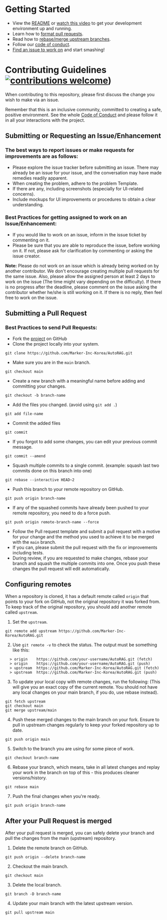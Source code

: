 # Getting Started

- View the [README](https://github.com/Marker-Inc-Korea/AutoRAG/blob/main/README.md) or [watch this video](https://youtu.be/2ojK8xjyXAU?si=nJz-IgrXFaMiyyW5) to get your development environment up and running. 
- Learn how to [format pull requests](#submitting-a-pull-request).
- Read how to [rebase/merge upstream branches](#configuring-remotes).
- Follow our [code of conduct](CODE_OF_CONDUCT.md).
- [Find an issue to work on](https://github.com/Marker-Inc-Korea/AutoRAG/issues) and start smashing!
  
# Contributing Guidelines [![contributions welcome](https://img.shields.io/badge/contributions-welcome-brightgreen.svg?style=flat)](https://github.com/Marker-Inc-Korea/AutoRAG/issues))

When contributing to this repository, please first discuss the change you wish to make via an issue.

Remember that this is an inclusive community, committed to creating a safe, positive environment. See the whole [Code of Conduct](CODE_OF_CONDUCT.md) and please follow it in all your interactions with the project.


## Submitting or Requesting an Issue/Enhancement

### The best ways to report issues or make requests for improvements are as follows:
- Please explore the issue tracker before submitting an issue. There may already be an issue for your issue, and the conversation may have made remedies readily apparent.
- When creating the problem, adhere to the problem Template.
- If there are any, including screenshots (especially for UI-related concerns).
- Include mockups for UI improvements or procedures to obtain a clear understanding.

### Best Practices for getting assigned to work on an Issue/Enhancement:
- If you would like to work on an issue, inform in the issue ticket by commenting on it.
- Please be sure that you are able to reproduce the issue, before working on it. If not, please ask for clarification by commenting or asking the issue creator.

**Note:** Please do not work on an issue which is already being worked on by another contributor. We don't encourage creating multiple pull requests for the same issue. Also, please allow the assigned person at least 2 days to work on the issue (The time might vary depending on the difficulty). If there is no progress after the deadline, please comment on the issue asking the contributor whether he/she is still working on it. If there is no reply, then feel free to work on the issue.


## Submitting a Pull Request

### Best Practices to send Pull Requests:
  - Fork the [project](https://github.com/Marker-Inc-Korea/AutoRAG) on GitHub
  - Clone the project locally into your system.
```
git clone https://github.com/Marker-Inc-Korea/AutoRAG.git
```
  - Make sure you are in the `main` branch.
```
git checkout main
```
  - Create a new branch with a meaningful name before adding and committing your changes.
```
git checkout -b branch-name
```
  - Add the files you changed. (avoid using `git add .`)
```
git add file-name
```
  - Commit the added files
```
git commit
```
  - If you forgot to add some changes, you can edit your previous commit message.
```
git commit --amend
```
  - Squash multiple commits to a single commit. (example: squash last two commits done on this branch into one)
```
git rebase --interactive HEAD~2 
```
  - Push this branch to your remote repository on GitHub.
```
git push origin branch-name
```
  - If any of the squashed commits have already been pushed to your remote repository, you need to do a force push.
```
git push origin remote-branch-name --force
```
  - Follow the Pull request template and submit a pull request with a motive for your change and the method you used to achieve it to be merged with the `main` branch.
  - If you can, please submit the pull request with the fix or improvements including tests.
  - During review, if you are requested to make changes, rebase your branch and squash the multiple commits into one. Once you push these changes the pull request will edit automatically.


## Configuring remotes
When a repository is cloned, it has a default remote called `origin` that points to your fork on GitHub, not the original repository it was forked from. To keep track of the original repository, you should add another remote called `upstream`.

1. Set the `upstream`.
```
git remote add upstream https://github.com/Marker-Inc-Korea/AutoRAG.git
```
2. Use `git remote -v` to check the status. The output must be something like this:
```
  > origin    https://github.com/your-username/AutoRAG.git (fetch)
  > origin    https://github.com/your-username/AutoRAG.git (push)
  > upstream  https://github.com/Marker-Inc-Korea/AutoRAG.git (fetch)
  > upstream  https://github.com/Marker-Inc-Korea/AutoRAG.git (push)
```
3. To update your local copy with remote changes, run the following: (This will give you an exact copy of the current remote. You should not have any local changes on your main branch, if you do, use rebase instead).
```
git fetch upstream
git checkout main
git merge upstream/main
```
4. Push these merged changes to the main branch on your fork. Ensure to pull in upstream changes regularly to keep your forked repository up to date.
```
git push origin main
```
5. Switch to the branch you are using for some piece of work.
```
git checkout branch-name
```
6. Rebase your branch, which means, take in all latest changes and replay your work in the branch on top of this - this produces cleaner versions/history.
```
git rebase main
```
7. Push the final changes when you're ready.
```
git push origin branch-name
```

## After your Pull Request is merged
After your pull request is merged, you can safely delete your branch and pull the changes from the main (upstream) repository.

1. Delete the remote branch on GitHub.
```
git push origin --delete branch-name
```
2. Checkout the main branch.
```
git checkout main
```
3. Delete the local branch.
```
git branch -D branch-name
```
4. Update your main branch with the latest upstream version.
```
git pull upstream main
```
